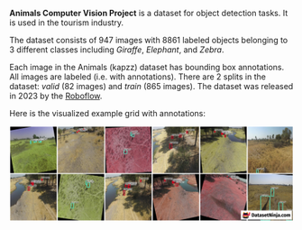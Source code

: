 **Animals Computer Vision Project** is a dataset for object detection tasks. It is used in the tourism industry.

The dataset consists of 947 images with 8861 labeled objects belonging to 3 different classes including *Giraffe*, *Elephant*, and *Zebra*.

Each image in the Animals (kapzz) dataset has bounding box annotations. All images are labeled (i.e. with annotations). There are 2 splits in the dataset: *valid* (82 images) and *train* (865 images). The dataset was released in 2023 by the [Roboflow](https://universe.roboflow.com/).

Here is the visualized example grid with annotations:

<img src="https://github.com/dataset-ninja/animals-kapzz/raw/main/visualizations/horizontal_grid.png">
